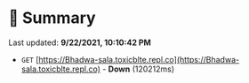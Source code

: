 # 📖 Summary
Last updated: **9/22/2021, 10:10:42 PM**

- `GET` [https://Bhadwa-sala.toxicblte.repl.co](https://Bhadwa-sala.toxicblte.repl.co) - **Down** (120212ms)
